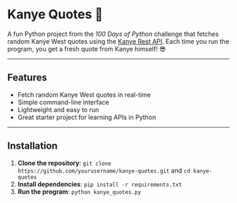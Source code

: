 # Kanye Quotes 🎤

A fun Python project from the *100 Days of Python* challenge that fetches random Kanye West quotes using the [Kanye Rest API](https://kanye.rest/). Each time you run the program, you get a fresh quote from Kanye himself! 😎

---

## Features
- Fetch random Kanye West quotes in real-time  
- Simple command-line interface  
- Lightweight and easy to run  
- Great starter project for learning APIs in Python  

---

## Installation

1. **Clone the repository**: `git clone https://github.com/yourusername/kanye-quotes.git` and `cd kanye-quotes`
2. **Install dependencies**: `pip install -r requirements.txt`
3. **Run the program**: `python kanye_quotes.py`


